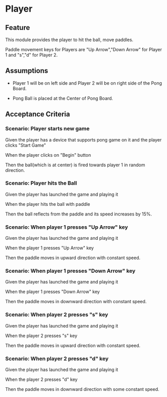 # Player 

## Feature 

This module provides the player to hit the ball,
move paddles.

Paddle movement keys for Players are 
"Up Arrow","Down Arrow" for Player 1
and "s","d" for Player 2.

## Assumptions

- Player 1 will be on left side and Player 2
will be on right side of the Pong Board.

- Pong Ball is placed at the Center of Pong Board.

## Acceptance Criteria

### Scenario: Player starts new game 

Given the player has a device that supports pong game on it
and the player clicks "Start Game"

When the player clicks on "Begin" button

Then the ball(which is at center) is fired
towards player 1 in random direction.

### Scenario: Player hits the Ball

Given the player has launched the game and playing it

When the player hits the ball with paddle

Then the ball reflects from the paddle and
its speed increases by 15%.

### Scenario: When player 1 presses "Up Arrow" key

Given the player has launched the game and playing it

When the player 1 presses "Up Arrow" key

Then the paddle moves in upward direction with constant speed.

### Scenario: When player 1 presses "Down Arrow" key

Given the player has launched the game and playing it

When the player 1 presses "Down Arrow" key

Then the paddle moves in downward direction with constant speed.

### Scenario: When player 2 presses "s" key

Given the player has launched the game and playing it

When the player 2 presses "s" key

Then the paddle moves in upward direction with constant speed.

### Scenario: When player 2 presses "d" key

Given the player has launched the game and playing it

When the player 2 presses "d" key

Then the paddle moves in downward direction with some constant speed.
